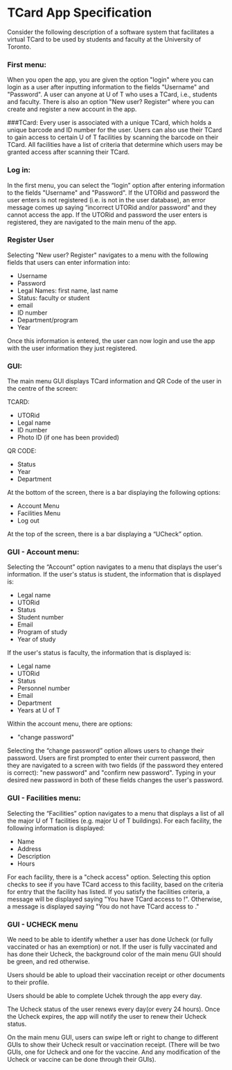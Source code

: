 # TCard App Specification

Consider the following description of a software system that facilitates a virtual TCard to be used by students and
faculty at the University of Toronto.

### First menu:
When you open the app, you are given the option "login" where you can login as a user after inputting information to the
fields "Username" and "Password". A user can anyone at U of T who uses a TCard, i.e., students and faculty. There is 
also an option "New user? Register" where you can create and register a new account in the app.

###TCard:
Every user is associated with a unique TCard, which holds a unique barcode and ID number for the user.
Users can also use their TCard to gain access to certain U of T facilities by scanning the barcode on their TCard.
All facilities have a list of criteria that determine which users may be granted access after scanning their TCard.

### Log in:
In the first menu, you can select the “login” option after entering information to the fields "Username" and "Password". If the UTORid and
password the user enters is not registered (i.e. is not in the user database), an error message comes up saying
“incorrect UTORid and/or password” and they cannot access the app. If the UTORid and password the user enters is
registered, they are navigated to the main menu of the app.

### Register User
Selecting "New user? Register" navigates to a menu with the following fields that users can enter information into:
- Username
- Password
- Legal Names: first name, last name
- Status: faculty or student
- email
- ID number
- Department/program
- Year

Once this information is entered, the user can now login and use the app with the user information they just registered.

### GUI:
The main menu GUI displays TCard information and QR Code of the user in the centre of the screen:

TCARD:
- UTORid
- Legal name
- ID number
- Photo ID (if one has been provided)

QR CODE:
- Status
- Year
- Department

At the bottom of the screen, there is a bar displaying the following options:
- Account Menu
- Facilities Menu
- Log out

At the top of the screen, there is a bar displaying a “UCheck” option.

### GUI - Account menu:
Selecting the “Account” option navigates to a menu that displays the user's information. If the user's status is student,
the information that is displayed is:
- Legal name
- UTORid
- Status
- Student number
- Email
- Program of study
- Year of study

If the user's status is faculty, the information that is displayed is:
- Legal name
- UTORid
- Status
- Personnel number
- Email
- Department
- Years at U of T

Within the account menu, there are options:
- "change password"

Selecting the “change password” option allows users to change their password. Users are first prompted to enter their 
current password, then they are navigated to a screen with two fields (if the password they entered is correct):
"new password" and "confirm new password". Typing in your desired new password in both of these fields changes the user's
password.


### GUI - Facilities menu:
Selecting the “Facilities” option navigates to a menu that displays a list of all the major U of T facilities (e.g.
major U of T buildings). For each facility, the following information is displayed:
- Name
- Address
- Description
- Hours

For each facility, there is a "check access" option. Selecting this option checks to see if you have TCard
access to this facility, based on the criteria for entry that the facility has listed. If you satisfy the facilities
criteria, a message will be displayed saying "You have TCard access to <facility name>!". Otherwise, a message is
displayed saying "You do not have TCard access to <facility name>."

### GUI - UCHECK menu
We need to be able to identify whether a user has done Ucheck (or fully vaccinated or has an exemption) or not. If the
user is fully vaccinated and has done their Ucheck, the background color of the main menu GUI should be green, and red
otherwise.

Users should be able to upload their vaccination receipt or other documents to their profile.

Users should be able to complete Uchek through the app every day.

The Ucheck status of the user renews every day(or every 24 hours). Once the Ucheck expires, the app will notify the user to renew their Ucheck status.

On the main menu GUI, users can swipe left or right to change to different GUIs to show their Ucheck result or 
vaccination receipt. (There will be two GUIs, one for Ucheck and one for the vaccine. And any modification of the 
Ucheck or vaccine can be done through their GUIs).

